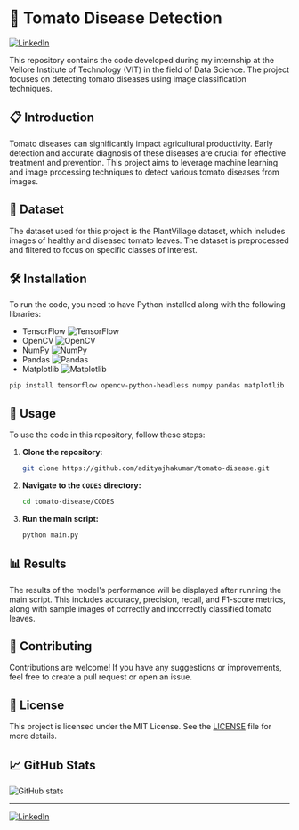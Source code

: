 

# 🍅 Tomato Disease Detection

[![LinkedIn](https://img.shields.io/badge/LinkedIn-Connect-blue?style=flat&logo=linkedin)](https://www.linkedin.com/in/aditya-kumar-jha-b0b669252)

This repository contains the code developed during my internship at the Vellore Institute of Technology (VIT) in the field of Data Science. The project focuses on detecting tomato diseases using image classification techniques.

## 📋 Introduction

Tomato diseases can significantly impact agricultural productivity. Early detection and accurate diagnosis of these diseases are crucial for effective treatment and prevention. This project aims to leverage machine learning and image processing techniques to detect various tomato diseases from images.

## 📂 Dataset

The dataset used for this project is the PlantVillage dataset, which includes images of healthy and diseased tomato leaves. The dataset is preprocessed and filtered to focus on specific classes of interest.

## 🛠️ Installation

To run the code, you need to have Python installed along with the following libraries:

- TensorFlow ![TensorFlow](https://img.shields.io/badge/-TensorFlow-orange?logo=tensorflow)
- OpenCV ![OpenCV](https://img.shields.io/badge/-OpenCV-blue?logo=opencv)
- NumPy ![NumPy](https://img.shields.io/badge/-NumPy-blue?logo=numpy)
- Pandas ![Pandas](https://img.shields.io/badge/-Pandas-black?logo=pandas)
- Matplotlib ![Matplotlib](https://img.shields.io/badge/-Matplotlib-black?logo=matplotlib)

```bash
pip install tensorflow opencv-python-headless numpy pandas matplotlib
```

## 🚀 Usage

To use the code in this repository, follow these steps:

1. **Clone the repository:**
    ```bash
    git clone https://github.com/adityajhakumar/tomato-disease.git
    ```

2. **Navigate to the `CODES` directory:**
    ```bash
    cd tomato-disease/CODES
    ```

3. **Run the main script:**
    ```bash
    python main.py
    ```

## 📊 Results

The results of the model's performance will be displayed after running the main script. This includes accuracy, precision, recall, and F1-score metrics, along with sample images of correctly and incorrectly classified tomato leaves.

## 🤝 Contributing

Contributions are welcome! If you have any suggestions or improvements, feel free to create a pull request or open an issue.

## 📜 License

This project is licensed under the MIT License. See the [LICENSE](LICENSE) file for more details.

## 📈 GitHub Stats

![GitHub stats](https://github-readme-stats.vercel.app/api?username=adityajhakumar&show_icons=true&theme=radical)

---

[![LinkedIn](https://img.shields.io/badge/LinkedIn-Connect-blue?style=flat&logo=linkedin)](https://www.linkedin.com/in/aditya-kumar-jha-b0b669252)

